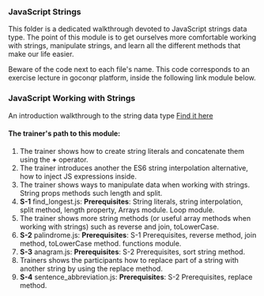 ### JavaScript Strings

This folder is a dedicated walkthrough devoted to JavaScript strings data type. The point of this
module is to get ourselves more comfortable working with strings, manipulate strings, and learn all
the different methods that make our life easier.

Beware of the code next to each file's name. This code corresponds to an exercise lecture in goconqr
platform, inside the following link module below.

### JavaScript Working with Strings

An introduction walkthrough to the string data type [Find it here](https://www.goconqr.com/c/61278-js-strings-data-type/course_modules/91617-course-s-objectives?=)

#### The trainer's path to this module:

1. The trainer shows how to create string literals and concatenate them using the **+** operator.
2. The trainer introduces another the ES6 string interpolation alternative, how to inject JS expressions inside.
3. The trainer shows ways to manipulate data when working with strings. String props methods such length and split.
4. **S-1** find_longest.js: **Prerequisites**: String literals, string interpolation, split method, length property, Arrays module. Loop module.
5. The trainer shows more string methods (or useful array methods when working with strings) such as reverse and join, toLowerCase.
6. **S-2** palindrome.js: **Prerequisites**: S-1 Prerequisites, reverse method, join method, toLowerCase method. functions module.
7. **S-3** anagram.js: **Prerequisites**: S-2 Prerequisites, sort string method.
8. Trainers shows the participants how to replace part of a string with another string by using the replace method.
8. **S-4** sentence_abbreviation.js: **Prerequisites**: S-2 Prerequisites, replace method.
